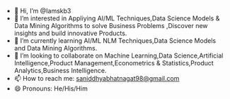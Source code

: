 - 👋 Hi, I’m @Iamskb3
- 👀 I’m interested in Appliying AI/ML Techniques,Data Science Models & Data Mining Algorithms to solve Business Problems ,Discover new insights and build innovative Products.
- 🌱 I’m currently learning AI/ML NLM Techniques,Data Science Models and Data Mining Algorithms.
- 💞️ I’m looking to collaborate on Machine Learning,Data Science,Artificial Intelligence,Product Management,Econometrics & Statistics,Product Analytics,Business Intelligence.
- 📫 How to reach me: saniddhyabhatnagat98@gmail.com
- 😄 Pronouns: He/His/Him


<!---
Iamskb3/Iamskb3 is a ✨ special ✨ repository because its `README.md` (this file) appears on your GitHub profile.
You can click the Preview link to take a look at your changes.
--->
